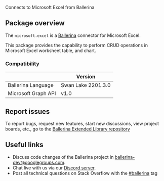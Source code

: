 Connects to Microsoft Excel from Ballerina

## Package overview
The `microsoft.excel` is a [Ballerina](https://ballerina.io/) connector for Microsoft Excel.

This package provides the capability to perform CRUD operations in Microsoft Excel worksheet table, and chart.

### Compatibility
|                     | Version            |
|---------------------|--------------------|
| Ballerina Language  | Swan Lake 2201.3.0 |
| Microsoft Graph API | v1.0               |

## Report issues
To report bugs, request new features, start new discussions, view project boards, etc., go to the [Ballerina Extended Library repository](https://github.com/ballerina-platform/ballerina-extended-library)

## Useful links
- Discuss code changes of the Ballerina project in [ballerina-dev@googlegroups.com](mailto:ballerina-dev@googlegroups.com).
- Chat live with us via our [Discord server](https://discord.gg/ballerinalang).
- Post all technical questions on Stack Overflow with the [#ballerina](https://stackoverflow.com/questions/tagged/ballerina) tag
